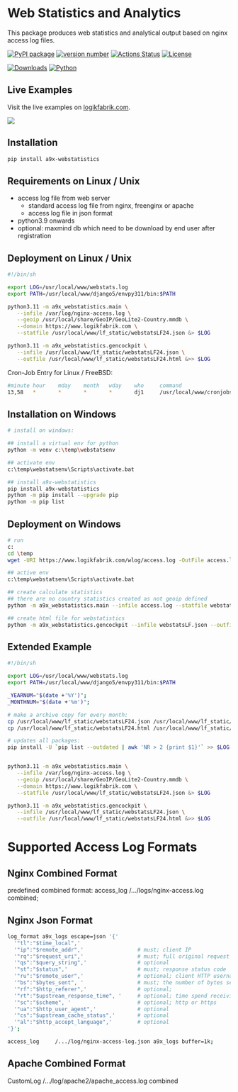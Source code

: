 # Web Statistics and Analytics

This package produces web statistics and analytical output based on nginx access log files.

[![PyPI package](https://img.shields.io/badge/pip%20install-a9x_webstatistics-brightgreen)](https://pypi.org/project/a9x-webstatistics/) [![version number](https://img.shields.io/pypi/v/a9x_webstatistics?color=green&label=version)](https://github.com/ava007/a9x-webstatistics/releases) [![Actions Status](https://github.com/ava007/a9x-webstatistics/workflows/Test/badge.svg)](https://github.com/ava007/a9x-webstatistics/actions) [![License](https://img.shields.io/badge/license-own-blue)](https://github.com/ava007/a9x-webstatistics/blob/main/LICENSE)

[![Downloads](https://img.shields.io/pypi/dm/a9x-webstatistics)](https://pypistats.org/packages/a9x-webstatistics)
[![Python](https://img.shields.io/pypi/pyversions/a9x-webstatistics)](https://pypi.org/project/a9x-webstatistics)

## Live Examples

Visit the live examples on [logikfabrik.com](https://www.logikfabrik.com/aboutwebstats.html).

<img src="[https://github.com/ava007/a9x-webstatistics/blob/main/a9x-webstatistics_20241123.png](https://github.com/ava007/a9x-webstatistics/blob/main/a9x_webstats_20250612.png)">

## Installation

```bash
pip install a9x-webstatistics
```


## Requirements on Linux / Unix
- access log file from web server
  - standard access log file from nginx, freenginx or apache
  - access log file in json format
- python3.9 onwards
- optional: maxmind db which need to be download by end user after registration


## Deployment on Linux / Unix

```bash
#!/bin/sh

export LOG=/usr/local/www/webstats.log
export PATH=/usr/local/www/django5/envpy311/bin:$PATH

python3.11 -m a9x_webstatistics.main \
   --infile /var/log/nginx-access.log \
   --geoip /usr/local/share/GeoIP/GeoLite2-Country.mmdb \
   --domain https://www.logikfabrik.com \
   --statfile /usr/local/www/lf_static/webstatsLF24.json &> $LOG

python3.11 -m a9x_webstatistics.gencockpit \
   --infile /usr/local/www/lf_static/webstatsLF24.json \
   --outfile /usr/local/www/lf_static/webstatsLF24.html &>> $LOG
```

Cron-Job Entry for Linux / FreeBSD:
```bash
#minute hour    mday    month   wday    who     command
13,58   *       *       *       *       dj1     /usr/local/www/cronjobs/cron_webstatistics.sh

```


## Installation on Windows

```bash
# install on windows:

## install a virtual env for python
python -m venv c:\temp\webstatsenv

## activate env
c:\temp\webstatsenv\Scripts\activate.bat

## install a9x-webstatistics
pip install a9x-webstatistics
python -m pip install --upgrade pip
python -m pip list
```

## Deployment on Windows

```bash
# run
c:
cd \temp
wget -URI https://www.logikfabrik.com/wlog/access.log -OutFile access.log

## active env
c:\temp\webstatsenv\Scripts\activate.bat

## create calculate statistics
## there are no country statistics created as not geoip defined
python -m a9x_webstatistics.main --infile access.log --statfile webstatsLF.json

## create html file for webstatistics
python -m a9x_webstatistics.gencockpit --infile webstatsLF.json --outfile webstatsLF.html
```

## Extended Example

```bash
#!/bin/sh

export LOG=/usr/local/www/webstats.log
export PATH=/usr/local/www/django5/envpy311/bin:$PATH

_YEARNUM="$(date +'%Y')";
_MONTHNUM="$(date +'%m')";

# make a archive copy for every month:
cp /usr/local/www/lf_static/webstatsLF24.json /usr/local/www/lf_static/webstatsLF24$_YEARNUM$_MONTHNUM.json
cp /usr/local/www/lf_static/webstatsLF24.html /usr/local/www/lf_static/webstatsLF24$_YEARNUM$_MONTHNUM.html

# updates all packages:
pip install -U `pip list --outdated | awk 'NR > 2 {print $1}'` >> $LOG


python3.11 -m a9x_webstatistics.main \
   --infile /var/log/nginx-access.log \
   --geoip /usr/local/share/GeoIP/GeoLite2-Country.mmdb \
   --domain https://www.logikfabrik.com \
   --statfile /usr/local/www/lf_static/webstatsLF24.json &> $LOG

python3.11 -m a9x_webstatistics.gencockpit \
   --infile /usr/local/www/lf_static/webstatsLF24.json \
   --outfile /usr/local/www/lf_static/webstatsLF24.html &>> $LOG
```
# Supported Access Log Formats



## Nginx Combined Format

predefined combined format:    access_log /.../logs/nginx-access.log combined;


## Nginx Json Format

```bash
log_format a9x_logs escape=json '{'
  '"tl":"$time_local",'
  '"ip":"$remote_addr",'                 # must; client IP
  '"rq":"$request_uri",'                 # must; full original request URI (with arguments)
  '"qs":"$query_string",'                # optional
  '"st":"$status",'                      # must; response status code
  '"ru":"$remote_user",'                 # optional; client HTTP username
  '"bs":"$bytes_sent", '                 # must; the number of bytes sent to a client
  '"rf":"$http_referer",'                # optional;
  '"rt":"$upstream_response_time", '     # optional; time spend receiving upstream body
  '"sc":"$scheme", '                     # optional; http or https
  '"ua":"$http_user_agent",'             # optional
  '"cs":"$upstream_cache_status",'       # optional
  '"al":"$http_accept_language",'        # optional
'}';

access_log     /.../log/nginx-access-log.json a9x_logs buffer=1k;
```

## Apache Combined Format


CustomLog /.../log/apache2/apache_access.log combined


